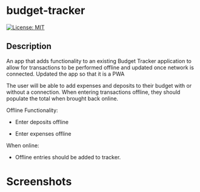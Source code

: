 # budget-tracker

[![License: MIT](https://img.shields.io/badge/License-MIT-yellow.svg)](https://opensource.org/licenses/MIT)

## Description
An app that adds functionality to an existing Budget Tracker application to allow for transactions to be performed offline and updated once network is connected. Updated the app so that it is a PWA

The user will be able to add expenses and deposits to their budget with or without a connection. When entering transactions offline, they should populate the total when brought back online.

Offline Functionality:


- Enter deposits offline


- Enter expenses offline


When online:

- Offline entries should be added to tracker.

# Screenshots

